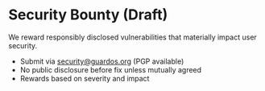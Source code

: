 # Security Bounty (Draft)

We reward responsibly disclosed vulnerabilities that materially impact user security.
- Submit via security@guardos.org (PGP available)
- No public disclosure before fix unless mutually agreed
- Rewards based on severity and impact

